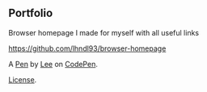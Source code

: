 ## Portfolio

Browser homepage I made for myself with all useful links

https://github.com/lhndl93/browser-homepage

A [Pen](https://codepen.io/lee-aah/pen/BYEPvP) by [Lee](https://codepen.io/lee-aah) on [CodePen](https://codepen.io).

[License](https://codepen.io/lee-aah/pen/BYEPvP/license).
